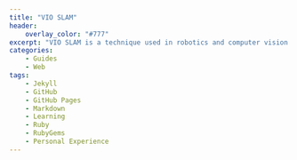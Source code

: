 ```yaml
---
title: "VIO SLAM"
header:
    overlay_color: "#777"
excerpt: "VIO SLAM is a technique used in robotics and computer vision to simultaneously estimate the robot's trajectory and create a map of the environment."
categories:
    - Guides
    - Web
tags:
    - Jekyll
    - GitHub
    - GitHub Pages
    - Markdown
    - Learning
    - Ruby
    - RubyGems
    - Personal Experience
---
```

<!-- BLOG Link: [Graph SLAM](https://hirohamada.notion.site/Graph-Based-SLAM-6e550b19ebff41b9a8550b9c4442d742) -->